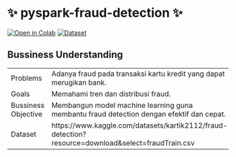 # ✨ pyspark-fraud-detection ✨

[![Open in Colab](https://colab.research.google.com/assets/colab-badge.svg)](https://colab.research.google.com/drive/1TNhd91tGFZR-SDtTxAfG4tuyF0Sk-yPc?usp=sharing)
[![Dataset](https://img.shields.io/badge/Kaggle-Dataset-blue?logo=kaggle)](https://www.kaggle.com/datasets/kartik2112/fraud-detection?resource=download&select=fraudTrain.csv)

## Bussiness Understanding
<table>
    <tbody>
        <tr>
            <td>Problems</td>
            <td>Adanya fraud pada transaksi kartu kredit yang dapat merugikan bank.</td>
        </tr>
        <tr>
            <td>Goals</td>
            <td>Memahami tren dan distribusi fraud.</td>
        </tr>
        <tr>
            <td>Bussiness Objective</td>
            <td>Membangun model machine learning guna membantu fraud detection dengan efektif dan cepat.  </td>
        </tr>
        <tr>
            <td>Dataset</td>
            <td> https://www.kaggle.com/datasets/kartik2112/fraud-detection?resource=download&select=fraudTrain.csv </td>
        </tr>
    </tbody>
</table>



